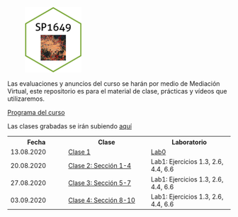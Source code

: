 <figure>
  <img src="baseplot.png" width="30%">
</figure>

Las evaluaciones y anuncios del curso se harán por medio de Mediación Virtual, este repositorio es para el material de clase, prácticas y vídeos que utilizaremos. 

[Programa del curso](https://malfaro2.github.io/SP1649-II20/SP1649-Espacial.pdf)

Las clases grabadas se irán subiendo [aquí]() 

<table style="width:100%">
  <tr>
    <th width="10%"> Fecha </th>
    <th width="25%">  Clase </th>
    <th width="25%">  Laboratorio </th>
  </tr>
    <tr>
    <td width="15%"> 13.08.2020 </td>
    <td width="10%">  <a href="SP1649_c01_2020.html">Clase 1</a>  </td>
    <td width="25%">  <a href="SP1649_ejemplo">Lab0</a> </td>
  </tr>
   <tr>
    <td width="15%"> 20.08.2020 </td>
    <td width="10%">  <a href="https://keen-swartz-3146c4.netlify.app/intro.html">Clase 2: Sección 1-4</a>  </td>
    <td width="25%">  Lab1: Ejercicios 1.3, 2.6, 4.4, 6.6  </td>
  </tr>
     <tr>
    <td width="15%"> 27.08.2020 </td>
    <td width="10%">  <a href="https://keen-swartz-3146c4.netlify.app/geommanip.html">Clase 3: Sección 5-7</a>  </td>
    <td width="25%">  Lab1: Ejercicios 1.3, 2.6, 4.4, 6.6  </td>
  </tr>
     <tr>
    <td width="15%"> 03.09.2020 </td>
    <td width="10%">  <a href="https://keen-swartz-3146c4.netlify.app/plotting.html">Clase 4: Sección 8-10</a>  </td>
    <td width="25%">  Lab1: Ejercicios 1.3, 2.6, 4.4, 6.6  </td>
  </tr>
</table>


